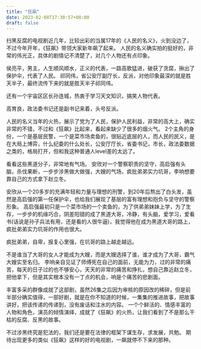 ```yaml
---
title: "狂飙"
date: 2023-02-08T17:30:57+08:00
draft: false
---
```

扫黑反腐的电视剧近几年，比较出彩的当属17年的《人民的名义》，火到没边了，不过今年开年，《狂飙》​带领大家新年飙了起来。
人民的名义确实拍的挺好的，非常的伟光正，具体的剧情记不清楚了，对几个人物还有点印象。

侯亮平，男主，人生顺风顺水，正义的代表，一路高歌猛进，破获了贪腐，揪出了保护伞​，代表了人民。
祁同伟，省公安厅副厅长，反派，对他印象最深的就是胜天半子，最终​流传下来的就是胜天半子祁同伟。

还有一个宇宙区区长孙连城，热衷于学习天文知识，搞笑人物代表。

​高育良，政法委书记还是副书记来着，头号反派。

人民的名义当年的火热，展示了党为了人民，保护人民利益，非常的高大上，确实非常的不错​，不过和《狂飙》比起来，看起来缺少了很多的烟火气。
2个主角的身份，一个是基层民警，一个是菜市场卖鱼的，很贴近底层的人，而人民的民义，是在大局上博弈，什么纪委的什么处长，公安厅厅长，省委书记，市长，政法委数据之类的，格局打开，但和我这种普通人level差的太远了​。




看看这些黑道分子，非常地有气场。
安欣对一个警察职责的坚守，高启强有头脑，杀伐果断，一步步涉黑做大做强，大嫂的气场，疯批弟弟实力坑哥，李响想要靠自己的方式拿下赵立冬​。

安欣从一个20多岁的充满年轻和力量与理想的刑警，到20年后熬出了白头发，虽然是高启强的第一任保护伞，也给我们展现了基层的富有理想和抱负与坚守的警察形象。
高启强最初只是一个菜市场的一个卖鱼的，为了供弟弟妹妹上学，为了生存，一步步的机缘巧合，阴差阳错的成了黑道大哥，冷静，有头脑，爱学习，爱看书(话说是孙子兵法有用，还是看的人很牛逼)，我觉得他在成为黑道大哥的路上，​疯批弟弟实力坑哥的作用也很大。

疯批弟弟，自卑，报复心里强，在坑哥的路上越走越远。

不是谁当了大哥的女人才能成为大嫂，而是大嫂选择了谁，谁才成为了大哥，​霸气大嫂实至名归。
李响亲自见证了师傅死在自己的面前，无能为力，过的非常的痛苦，每天的日子过的也不够安心，天天的非常的痛苦和挣扎，想自己靠近赵立冬，把他拿下，但是其实根本没有一丁点的机会，响是个痛苦的悲剧​面。

丰富多采的群像成就了这部剧，虽然26集之后因为审核的原因改的稀碎，但是前半部分确实值得，一部好剧，就是在你不知道的时候，一集集的推进故事，把故事讲好，把该传递的传递到，没有废话和注水的内容​。
一个个鲜活的、情感丰富的人物和角色，演员的倾情演绎，成就了《狂飙》的火热，让我们看到了不是那么干枯的反腐、反黑的故事。​

​不过涉黑终究是犯法的，我们还是要在法律的框架下谋生存，求发展，共勉。
期待出现更多的类似《狂飙》这样的好的电视剧，一飙就停不下来的那种。







